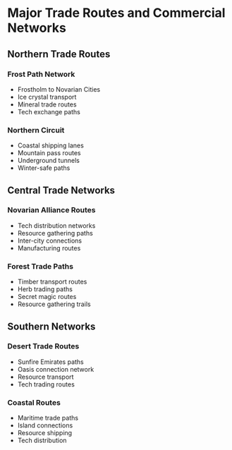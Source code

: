 # Major Trade Routes and Commercial Networks

## Northern Trade Routes

### Frost Path Network
- Frostholm to Novarian Cities
- Ice crystal transport
- Mineral trade routes
- Tech exchange paths

### Northern Circuit
- Coastal shipping lanes
- Mountain pass routes
- Underground tunnels
- Winter-safe paths

## Central Trade Networks

### Novarian Alliance Routes
- Tech distribution networks
- Resource gathering paths
- Inter-city connections
- Manufacturing routes

### Forest Trade Paths
- Timber transport routes
- Herb trading paths
- Secret magic routes
- Resource gathering trails

## Southern Networks

### Desert Trade Routes
- Sunfire Emirates paths
- Oasis connection network
- Resource transport
- Tech trading routes

### Coastal Routes
- Maritime trade paths
- Island connections
- Resource shipping
- Tech distribution
